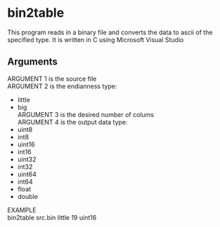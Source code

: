 # bin2table
This program reads in a binary file and converts the data to ascii of the specified type.
It is written in C using Microsoft Visual Studio

## Arguments
ARGUMENT 1 is the source file  
ARGUMENT 2 is the endianness type:  
- little  
- big  
ARGUMENT 3 is the desired number of colums  
ARGUMENT 4 is the output data type:  
- uint8  
- int8  
- uint16  
- int16  
- uint32  
- int32  
- uint64  
- int64  
- float  
- double  

EXAMPLE  
bin2table src.bin little 19 uint16  
  